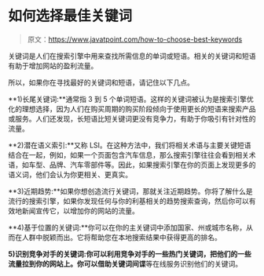 # 如何选择最佳关键词

> 原文：<https://www.javatpoint.com/how-to-choose-best-keywords>

关键词是人们在搜索引擎中用来查找所需信息的单词或短语。相关的关键词和短语有助于增加网站的盈利流量。

所以，如果你在寻找最好的关键词和短语，请记住以下几点。

**1)长尾关键词:**通常指 3 到 5 个单词短语。这样的关键词被认为是搜索引擎优化的理想选择，因为人们在购买周期的购买阶段倾向于使用更长的短语来搜索产品或服务。人们还发现，长短语比短关键词更没有竞争力，有助于你吸引有针对性的流量。

**2)潜在语义索引:**又称 LSI。在这种方法中，我们将相关术语与主要关键短语结合在一起，例如，如果一个页面包含汽车信息，那么搜索引擎往往会看到相关术语，如车型、品牌、汽车零部件等。因此，如果搜索引擎在你的页面上发现更多的语义词，他们会认为你更相关、更真实。

**3)近期趋势:**如果你想创造流行关键词，那就关注近期趋势。你将了解什么是流行的搜索引擎，如果你发现任何与你的利基相关的趋势搜索查询，然后你可以有效地新闻宣传它，以增加你的网站的流量。

**4)基于位置的关键词:**你可以在你的主关键词中添加国家、州或城市名称，从而在人群中脱颖而出。它将帮助您在本地搜索结果中获得更高的排名。

**5)识别竞争对手的关键词:**你可以利用竞争对手的一些热门关键词，把他们的一些流量拉到你的网站上。你可以借助**关键词间谍**等在线服务识别他们的关键词。